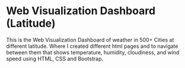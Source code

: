 # Web Visualization Dashboard (Latitude)


This is the Web Visualization Dashboard of weather in 500+ Cities at different latitude.  Where I
created different html pages and to navigate between them that shows temperature, humidity, 
cloudiness, and wind speed using HTML, CSS and Bootstrap.
